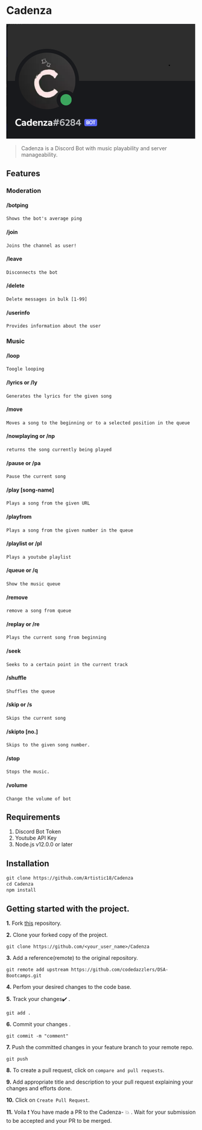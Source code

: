 # Cadenza

![Cadenza Logo](Cadenza.PNG)
> Cadenza is a Discord Bot with music playability and server manageability.
## Features

### Moderation
#### /botping
```
Shows the bot's average ping
```
#### /join
```
Joins the channel as user!
```
#### /leave
```
Disconnects the bot
```
#### /delete
```
Delete messages in bulk [1-99]
```
#### /userinfo
```
Provides information about the user
```

### Music

#### /loop
```
Toogle looping
```
#### /lyrics or /ly
```
Generates the lyrics for the given song
```
#### /move
```
Moves a song to the beginning or to a selected position in the queue
```
#### /nowplaying or /np
```
returns the song currently being played
```
#### /pause or /pa
```
Pause the current song
```
#### /play [song-name]
```
Plays a song from the given URL

```
#### /playfrom
```
Plays a song from the given number in the queue
```
#### /playlist or /pl
```
Plays a youtube playlist
```
#### /queue or /q
```
Show the music queue
```
#### /remove
```
remove a song from queue
```

#### /replay or /re
```
Plays the current song from beginning
```
#### /seek
```
Seeks to a certain point in the current track
```
#### /shuffle
```
Shuffles the queue
```
#### /skip or /s 
```
Skips the current song
```
#### /skipto [no.]
```
Skips to the given song number.
```
#### /stop
```
Stops the music.
```
#### /volume
```
Change the volume of bot
```

## Requirements
1. Discord Bot Token
2. Youtube API Key
3. Node.js v12.0.0 or later

## Installation
```
git clone https://github.com/Artistic18/Cadenza
cd Cadenza
npm install
```

## Getting started with the project.

**1.**  Fork [this](https://github.com/Artistic18/Cadenza) repository.

**2.**  Clone your forked copy of the project.

```
git clone https://github.com/<your_user_name>/Cadenza
```

**3.** Add a reference(remote) to the original repository.

```
git remote add upstream https://github.com/codedazzlers/DSA-Bootcamps.git
```

**4.** Perfom your desired changes to the code base.

**5.** Track your changes:heavy_check_mark: .

```
git add . 
```

**6.** Commit your changes .

```
git commit -m "comment"
```

**7.** Push the committed changes in your feature branch to your remote repo.

```
git push 
```

**8.** To create a pull request, click on `compare and pull requests`.

**9.** Add appropriate title and description to your pull request explaining your changes and efforts done.

**10.** Click on `Create Pull Request`.

**11.** Voila :exclamation: You have made a PR to the Cadenza- :boom: . Wait for your submission to be accepted and your PR to be merged.



